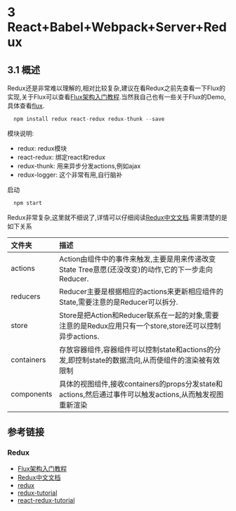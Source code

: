 # 3 React+Babel+Webpack+Server+Redux

## 3.1 概述

Redux还是非常难以理解的,相对比较复杂,建议在看Redux之前先查看一下Flux的实现,关于Flux可以查看[Flux架构入门教程](http://www.ruanyifeng.com/blog/2016/01/flux.html).当然我自己也有一些关于Flux的Demo,具体查看[flux](https://github.com/ziyi2/rewatch/tree/master/client/javascript/flux-src/index).






```javascript
  npm install redux react-redux redux-thunk --save
```

模块说明:
- redux: redux模块
- react-redux: 绑定react和redux
- redux-thunk: 用来异步分发actions,例如ajax
- redux-logger: 这个非常有用,自行脑补


启动

```javascript
  npm start
```

Redux非常复杂,这里就不细说了,详情可以仔细阅读[Redux中文文档](http://cn.redux.js.org/index.html).需要清楚的是如下关系

| 文件夹        | 描述           |
| :------------- |:-------------|
| actions      | Action由组件中的事件来触发,主要是用来传递改变State Tree意愿(还没改变)的动作,它的下一步走向Reducer. |
| reducers      | Reducer主要是根据相应的actions来更新相应组件的State,需要注意的是Reducer可以拆分. |
| store | Store是把Action和Reducer联系在一起的对象,需要注意的是Redux应用只有一个store,store还可以控制异步actions. |
| containers | 存放容器组件,容器组件可以控制state和actions的分发,即控制state的数据流向,从而使组件的渲染被有效限制 |
| components | 具体的视图组件,接收containers的props分发state和actions,然后通过事件可以触发actions,从而触发视图重新渲染 |


## 参考链接

### Redux
- [Flux架构入门教程](http://www.ruanyifeng.com/blog/2016/01/flux.html)
- [Redux中文文档](http://cn.redux.js.org/index.html)
- [redux](https://github.com/reactjs/redux)
- [redux-tutorial](https://github.com/react-guide/redux-tutorial-cn)
- [react-redux-tutorial](https://github.com/lewis617/react-redux-tutorial)